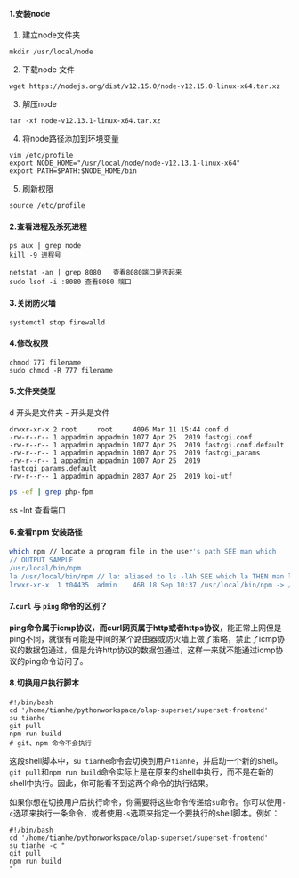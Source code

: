 #### 1.安装node

1. 建立node文件夹 

```shell
mkdir /usr/local/node
```

2. 下载node 文件

```shell
wget https://nodejs.org/dist/v12.15.0/node-v12.15.0-linux-x64.tar.xz
```

3. 解压node 

```shell
tar -xf node-v12.13.1-linux-x64.tar.xz
```

4. 将node路径添加到环境变量

```shell
vim /etc/profile
export NODE_HOME="/usr/local/node/node-v12.13.1-linux-x64"
export PATH=$PATH:$NODE_HOME/bin
```

5. 刷新权限 

```shell
source /etc/profile
```

#### 2.查看进程及杀死进程

```shell
ps aux | grep node
kill -9 进程号

netstat -an | grep 8080   查看8080端口是否起来
sudo lsof -i :8080 查看8080 端口
```

#### 3.关闭防火墙

```shell
systemctl stop firewalld
```

#### 4.修改权限

```shell
chmod 777 filename
sudo chmod -R 777 filename
```

#### 5.文件夹类型

d 开头是文件夹  - 开头是文件 

```shell
drwxr-xr-x 2 root     root     4096 Mar 11 15:44 conf.d
-rw-r--r-- 1 appadmin appadmin 1077 Apr 25  2019 fastcgi.conf
-rw-r--r-- 1 appadmin appadmin 1077 Apr 25  2019 fastcgi.conf.default
-rw-r--r-- 1 appadmin appadmin 1007 Apr 25  2019 fastcgi_params
-rw-r--r-- 1 appadmin appadmin 1007 Apr 25  2019 fastcgi_params.default
-rw-r--r-- 1 appadmin appadmin 2837 Apr 25  2019 koi-utf
```

```bash
ps -ef | grep php-fpm
```

ss -lnt 查看端口

#### 6.查看npm 安装路径

```bash
which npm // locate a program file in the user's path SEE man which
// OUTPUT SAMPLE
/usr/local/bin/npm
la /usr/local/bin/npm // la: aliased to ls -lAh SEE which la THEN man ls
lrwxr-xr-x  1 t04435  admin    46B 18 Sep 10:37 /usr/local/bin/npm -> /usr/local/lib/node_modules/npm/bin/npm-cli.js
```

#### 7.`curl` 与 `ping` 命令的区别？

**ping命令属于icmp协议，而curl网页属于http或者https协议**，能正常上网但是ping不同，就很有可能是中间的某个路由器或防火墙上做了策略，禁止了icmp协议的数据包通过，但是允许http协议的数据包通过，这样一来就不能通过icmp协议的ping命令访问了。

#### 8.切换用户执行脚本

```shell
#!/bin/bash
cd '/home/tianhe/pythonworkspace/olap-superset/superset-frontend'
su tianhe
git pull
npm run build
# git、npm 命令不会执行
```

这段shell脚本中，`su tianhe`命令会切换到用户`tianhe`，并启动一个新的shell。`git pull`和`npm run build`命令实际上是在原来的shell中执行，而不是在新的shell中执行。因此，你可能看不到这两个命令的执行结果。

如果你想在切换用户后执行命令，你需要将这些命令传递给`su`命令。你可以使用`-c`选项来执行一条命令，或者使用`-s`选项来指定一个要执行的shell脚本。例如：

```shell
#!/bin/bash
cd '/home/tianhe/pythonworkspace/olap-superset/superset-frontend'
su tianhe -c "
git pull
npm run build
"
```

